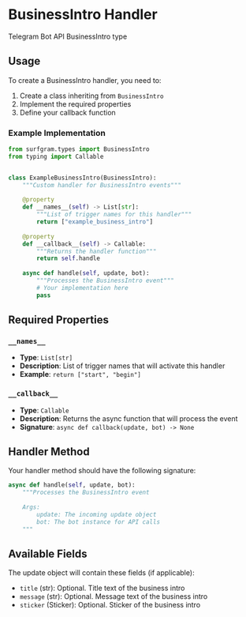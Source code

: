 # BusinessIntro Handler

Telegram Bot API BusinessIntro type

## Usage

To create a BusinessIntro handler, you need to:

1. Create a class inheriting from `BusinessIntro`
2. Implement the required properties
3. Define your callback function

### Example Implementation

```python
from surfgram.types import BusinessIntro
from typing import Callable


class ExampleBusinessIntro(BusinessIntro):
    """Custom handler for BusinessIntro events"""
    
    @property
    def __names__(self) -> List[str]:
        """List of trigger names for this handler"""
        return ["example_business_intro"]
    
    @property
    def __callback__(self) -> Callable:
        """Returns the handler function"""
        return self.handle
    
    async def handle(self, update, bot):
        """Processes the BusinessIntro event"""
        # Your implementation here
        pass
```

## Required Properties

### `__names__`
- **Type**: `List[str]`
- **Description**: List of trigger names that will activate this handler
- **Example**: `return ["start", "begin"]`

### `__callback__`
- **Type**: `Callable`
- **Description**: Returns the async function that will process the event
- **Signature**: `async def callback(update, bot) -> None`

## Handler Method

Your handler method should have the following signature:

```python
async def handle(self, update, bot):
    """Processes the BusinessIntro event
    
    Args:
        update: The incoming update object
        bot: The bot instance for API calls
    """
```

## Available Fields

The update object will contain these fields (if applicable):

- `title` (str): Optional. Title text of the business intro
- `message` (str): Optional. Message text of the business intro
- `sticker` (Sticker): Optional. Sticker of the business intro

